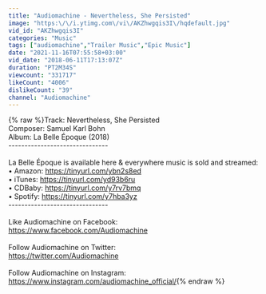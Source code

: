 ```yaml
---
title: "Audiomachine - Nevertheless, She Persisted"
image: "https:\/\/i.ytimg.com\/vi\/AKZhwgqis3I\/hqdefault.jpg"
vid_id: "AKZhwgqis3I"
categories: "Music"
tags: ["audiomachine","Trailer Music","Epic Music"]
date: "2021-11-16T07:55:58+03:00"
vid_date: "2018-06-11T17:13:07Z"
duration: "PT2M34S"
viewcount: "331717"
likeCount: "4006"
dislikeCount: "39"
channel: "Audiomachine"
---
```

{% raw %}Track: Nevertheless, She Persisted<br />Composer: Samuel Karl Bohn<br />Album: La Belle Époque (2018)<br />----------------------­---------<br /><br />La Belle Époque is available here &amp; everywhere music is sold and streamed:<br />• Amazon: <a rel="nofollow" target="blank" href="https://tinyurl.com/ybn2s8ed">https://tinyurl.com/ybn2s8ed</a><br />• iTunes: <a rel="nofollow" target="blank" href="https://tinyurl.com/yd93b6ru">https://tinyurl.com/yd93b6ru</a><br />• CDBaby: <a rel="nofollow" target="blank" href="https://tinyurl.com/y7rv7bmq">https://tinyurl.com/y7rv7bmq</a><br />• Spotify: <a rel="nofollow" target="blank" href="https://tinyurl.com/y7hba3yz">https://tinyurl.com/y7hba3yz</a><br />----------------------­---------<br /><br />Like Audiomachine on Facebook: <br /><a rel="nofollow" target="blank" href="https://www.facebook.com/Audiomachine">https://www.facebook.com/Audiomachine</a><br /><br />Follow Audiomachine on Twitter:<br /><a rel="nofollow" target="blank" href="https://twitter.com/Audiomachine">https://twitter.com/Audiomachine</a><br /><br />Follow Audiomachine on Instagram:<br /><a rel="nofollow" target="blank" href="https://www.instagram.com/audiomachine_official/">https://www.instagram.com/audiomachine_official/</a>{% endraw %}
